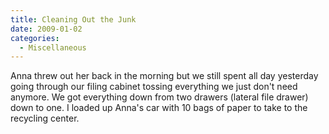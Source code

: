 ```yaml
---
title: Cleaning Out the Junk
date: 2009-01-02
categories: 
  - Miscellaneous
---
```


Anna threw out her back in the morning but we still spent all day yesterday going through our filing cabinet tossing everything we just don't need anymore. We got everything down from two drawers (lateral file drawer) down to one. I loaded up Anna's car with 10 bags of paper to take to the recycling center.
